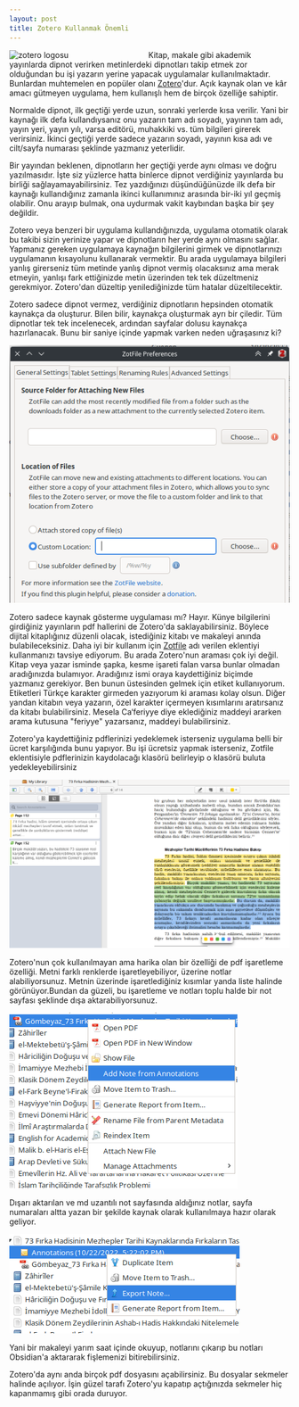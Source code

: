```yaml
---
layout: post
title: Zotero Kullanmak Önemli
---
```


<style>
    #logo {
        width: 250px;
        height: auto;
        float: left;
    }
</style>

<a target="_blank" href="https://www.zotero.org/"><img id="logo" src="https://www.zotero.org/static/images/home/privacy.svg" alt="zotero logosu"></a>Kitap, makale gibi akademik yayınlarda dipnot verirken metinlerdeki dipnotları takip etmek zor olduğundan bu işi yazarın yerine yapacak uygulamalar kullanılmaktadır. Bunlardan muhtemelen en popüler olanı <a target="_blank" href="https://www.zotero.org/">Zotero</a>'dur. Açık kaynak olan ve kâr amacı gütmeyen uygulama, hem kullanışlı hem de birçok özelliğe sahiptir. 
<!--more-->
Normalde dipnot, ilk geçtiği yerde uzun, sonraki yerlerde kısa verilir. Yani bir kaynağı ilk defa kullandıysanız onu yazarın tam adı soyadı, yayının tam adı, yayın yeri, yayın yılı, varsa editörü, muhakkiki vs. tüm bilgileri girerek verirsiniz. İkinci geçtiği yerde sadece yazarın soyadı, yayının kısa adı ve cilt/sayfa numarası şeklinde yazmanız yeterlidir. 

Bir yayından beklenen, dipnotların her geçtiği yerde aynı olması ve doğru yazılmasıdır. İşte siz yüzlerce hatta binlerce dipnot verdiğiniz yayınlarda bu birliği sağlayamayabilirsiniz. Tez yazdığınızı düşündüğünüzde ilk defa bir kaynağı kullandığınız zamanla ikinci kullanımınız arasında bir-iki yıl geçmiş olabilir. Onu arayıp bulmak, ona uydurmak vakit kaybından başka bir şey değildir. 

Zotero veya benzeri bir uygulama kullandığınızda, uygulama otomatik olarak bu takibi sizin yerinize yapar ve dipnotların her yerde aynı olmasını sağlar. Yapmanız gereken uygulamaya kaynağın bilgilerini girmek ve dipnotlarınızı uygulamanın kısayolunu kullanarak vermektir. Bu arada uygulamaya bilgileri yanlış girerseniz tüm metinde yanlış dipnot vermiş olacaksınız ama merak etmeyin, yanlışı fark ettiğinizde metin üzerinden tek tek düzeltmeniz gerekmiyor. Zotero'dan düzeltip yenilediğinizde tüm hatalar düzeltilecektir. 

Zotero sadece dipnot vermez, verdiğiniz dipnotların hepsinden otomatik kaynakça da oluşturur. Bilen bilir, kaynakça oluşturmak ayrı bir çiledir. Tüm dipnotlar tek tek incelenecek, ardından sayfalar dolusu kaynakça hazırlanacak. Bunu bir saniye içinde yapmak varken neden uğraşasınız ki? 

<img src="/assets/images/zotfile_settings.png" alt="zotfile seçenekler penceresi">

Zotero sadece kaynak gösterme uygulaması mı? Hayır. Künye bilgilerini girdiğiniz yayınların pdf hallerini de Zotero'da saklayabilirsiniz. Böylece dijital kitaplığınız düzenli olacak, istediğiniz kitabı ve makaleyi anında bulabileceksiniz. Daha iyi bir kullanım için <a target="_blank" href="http://zotfile.com/">Zotfile</a> adı verilen eklentiyi kullanmanızı tavsiye ediyorum. Bu arada Zotero'nun araması çok iyi değil. Kitap veya yazar isminde şapka, kesme işareti falan varsa bunlar olmadan aradığınızda bulamıyor. Aradığınız ismi oraya kaydettiğiniz biçimde yazmanız gerekiyor. Ben bunun üstesinden gelmek için etiket kullanıyorum. Etiketleri Türkçe karakter girmeden yazıyorum ki araması kolay olsun. Diğer yandan kitabın veya yazarın, özel karakter içermeyen kısımlarını aratırsanız da kitabı bulabilirsiniz. Mesela Ca‘feriyye diye eklediğiniz maddeyi ararken arama kutusuna "feriyye" yazarsanız, maddeyi bulabilirsiniz. 

Zotero'ya kaydettiğiniz pdflerinizi yedeklemek isterseniz uygulama belli bir ücret karşılığında bunu yapıyor. Bu işi ücretsiz yapmak isterseniz, Zotfile eklentisiyle pdflerinizin kaydolacağı klasörü belirleyip o klasörü buluta yedekleyebilirsiniz 

<img src="/assets/images/zotero_annotations.png" alt="zotero pdf okuma ve renkli işaretleme">

Zotero'nun çok kullanılmayan ama harika olan bir özelliği de pdf işaretleme özelliği. Metni farklı renklerde işaretleyebiliyor, üzerine notlar alabiliyorsunuz. Metnin üzerinde işaretlediğiniz kısımlar yanda liste halinde görünüyor.Bundan da güzeli, bu işaretleme ve notları toplu halde bir not sayfası şeklinde dışa aktarabiliyorsunuz. 

<img src="/assets/images/zotero_add_note.png" alt="zotero not ekleme">

Dışarı aktarılan ve md uzantılı not sayfasında aldığınız notlar, sayfa numaraları altta yazan bir şekilde kaynak olarak kullanılmaya hazır olarak geliyor. 

<img src="/assets/images/zotero_export_note.png" alt="zotero notu dışarı aktarma">

Yani bir makaleyi yarım saat içinde okuyup, notlarını çıkarıp bu notları Obsidian'a aktararak fişlemenizi bitirebilirsiniz. 

Zotero'da aynı anda birçok pdf dosyasını açabilirsiniz. Bu dosyalar sekmeler halinde açılıyor. İşin güzel tarafı Zotero'yu kapatıp açtığınızda sekmeler hiç kapanmamış gibi orada duruyor.